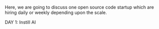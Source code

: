Here, we are going to discuss one open source code startup which are hiring daily or weekly depending upon the scale.


DAY 1:  Instill AI
